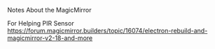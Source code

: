 Notes About the MagicMirror

For Helping PIR Sensor
https://forum.magicmirror.builders/topic/16074/electron-rebuild-and-magicmirror-v2-18-and-more
